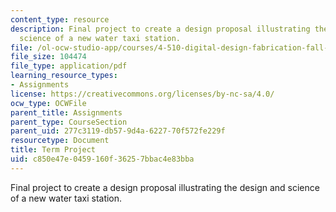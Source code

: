 ```yaml
---
content_type: resource
description: Final project to create a design proposal illustrating the design and
  science of a new water taxi station.
file: /ol-ocw-studio-app/courses/4-510-digital-design-fabrication-fall-2008/c850e47e0459160f36257bbac4e83bba_term_project.pdf
file_size: 104474
file_type: application/pdf
learning_resource_types:
- Assignments
license: https://creativecommons.org/licenses/by-nc-sa/4.0/
ocw_type: OCWFile
parent_title: Assignments
parent_type: CourseSection
parent_uid: 277c3119-db57-9d4a-6227-70f572fe229f
resourcetype: Document
title: Term Project
uid: c850e47e-0459-160f-3625-7bbac4e83bba
---
```

Final project to create a design proposal illustrating the design and science of a new water taxi station.